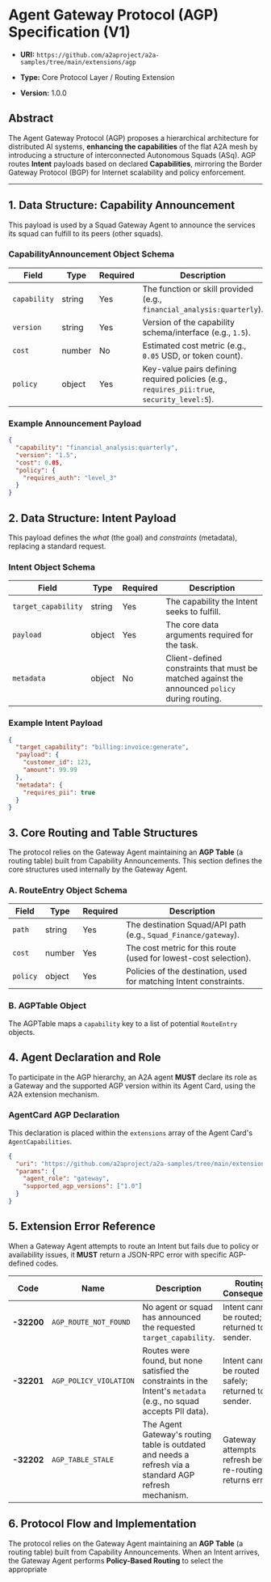 # Agent Gateway Protocol (AGP) Specification (V1)

* **URI:** `https://github.com/a2aproject/a2a-samples/tree/main/extensions/agp`

* **Type:** Core Protocol Layer / Routing Extension

* **Version:** 1.0.0

## Abstract

The Agent Gateway Protocol (AGP) proposes a hierarchical architecture for distributed AI systems, **enhancing the capabilities** of the flat A2A mesh by introducing a structure of interconnected Autonomous Squads (ASq). AGP routes **Intent** payloads based on declared **Capabilities**, mirroring the Border Gateway Protocol (BGP) for Internet scalability and policy enforcement.

---

## 1. Data Structure: Capability Announcement

This payload is used by a Squad Gateway Agent to announce the services its squad can fulfill to its peers (other squads).

### CapabilityAnnouncement Object Schema

| Field | Type | Required | Description | 
 | ----- | ----- | ----- | ----- | 
| `capability` | string | Yes | The function or skill provided (e.g., `financial_analysis:quarterly`). | 
| `version` | string | Yes | Version of the capability schema/interface (e.g., `1.5`). | 
| `cost` | number | No | Estimated cost metric (e.g., `0.05` USD, or token count). | 
| `policy` | object | Yes | Key-value pairs defining required policies (e.g., `requires_pii:true`, `security_level:5`). | 

### Example Announcement Payload

```json
{
  "capability": "financial_analysis:quarterly",
  "version": "1.5",
  "cost": 0.05,
  "policy": {
    "requires_auth": "level_3"
  }
}
```

## 2. Data Structure: Intent Payload

This payload defines the *what* (the goal) and *constraints* (metadata), replacing a standard request.

### Intent Object Schema

| Field | Type | Required | Description | 
 | ----- | ----- | ----- | ----- | 
| `target_capability` | string | Yes | The capability the Intent seeks to fulfill. | 
| `payload` | object | Yes | The core data arguments required for the task. | 
| `metadata` | object | No | Client-defined constraints that must be matched against the announced `policy` during routing. | 

### Example Intent Payload

```json
{
  "target_capability": "billing:invoice:generate",
  "payload": {
    "customer_id": 123,
    "amount": 99.99
  },
  "metadata": {
    "requires_pii": true
  }
}
```

## 3. Core Routing and Table Structures

The protocol relies on the Gateway Agent maintaining an **AGP Table** (a routing table) built from Capability Announcements. This section defines the core structures used internally by the Gateway Agent.

### A. RouteEntry Object Schema

| Field | Type | Required | Description | 
 | ----- | ----- | ----- | ----- | 
| `path` | string | Yes | The destination Squad/API path (e.g., `Squad_Finance/gateway`). | 
| `cost` | number | Yes | The cost metric for this route (used for lowest-cost selection). | 
| `policy` | object | Yes | Policies of the destination, used for matching Intent constraints. |

### B. AGPTable Object

The AGPTable maps a `capability` key to a list of potential `RouteEntry` objects.

## 4. Agent Declaration and Role

To participate in the AGP hierarchy, an A2A agent **MUST** declare its role as a Gateway and the supported AGP version within its Agent Card, using the A2A extension mechanism.

### AgentCard AGP Declaration

This declaration is placed within the `extensions` array of the Agent Card's `AgentCapabilities`.

```json
{
  "uri": "https://github.com/a2aproject/a2a-samples/tree/main/extensions/agp",
  "params": {
    "agent_role": "gateway",
    "supported_agp_versions": ["1.0"]
  }
}
```

## 5. Extension Error Reference

When a Gateway Agent attempts to route an Intent but fails due to policy or availability issues, it **MUST** return a JSON-RPC error with specific AGP-defined codes.

| Code | Name | Description | Routing Consequence | 
 | ----- | ----- | ----- | ----- | 
| **-32200** | `AGP_ROUTE_NOT_FOUND` | No agent or squad has announced the requested `target_capability`. | Intent cannot be routed; returned to sender. | 
| **-32201** | `AGP_POLICY_VIOLATION` | Routes were found, but none satisfied the constraints in the Intent's `metadata` (e.g., no squad accepts PII data). | Intent cannot be routed safely; returned to sender. | 
| **-32202** | `AGP_TABLE_STALE` | The Agent Gateway's routing table is outdated and needs a refresh via a standard AGP refresh mechanism. | Gateway attempts refresh before re-routing, or returns error. |

## 6. Protocol Flow and Implementation

The protocol relies on the Gateway Agent maintaining an **AGP Table** (a routing table) built from Capability Announcements. When an Intent arrives, the Gateway Agent performs **Policy-Based Routing** to select the appropriate